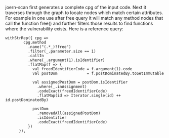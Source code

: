 joern-scan first generates a complete cpg of the input code.
Next it traverses through the graph to locate nodes which match certain attributes.
For example in one use after free query it will match any method nodes that call the function free() and further filters those results to find functions where the vulnerability exists.
Here is a reference query:

```
withStrRep({ cpg =>
        cpg.method
          .name("(.*_)?free")
          .filter(_.parameter.size == 1)
          .callIn
          .where(_.argument(1).isIdentifier)
          .flatMap(f => {
            val freedIdentifierCode = f.argument(1).code
            val postDom             = f.postDominatedBy.toSetImmutable

            val assignedPostDom = postDom.isIdentifier
              .where(_.inAssignment)
              .codeExact(freedIdentifierCode)
              .flatMap(id => Iterator.single(id) ++ id.postDominatedBy)

            postDom
              .removedAll(assignedPostDom)
              .isIdentifier
              .codeExact(freedIdentifierCode)
          })
      }),
```

